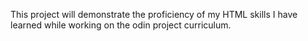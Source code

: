 This project will demonstrate the proficiency of my HTML skills I have learned while working on the odin project curriculum.